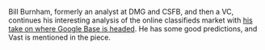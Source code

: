 Bill Burnham, formerly an analyst at DMG and CSFB, and then a VC, continues his interesting analysis of the online classifieds market with [his take on where Google Base is headed](http://billburnham.blogs.com/burnhamsbeat/2006/04/real_estate_car.html). He has some good predictions, and Vast is mentioned in the piece.